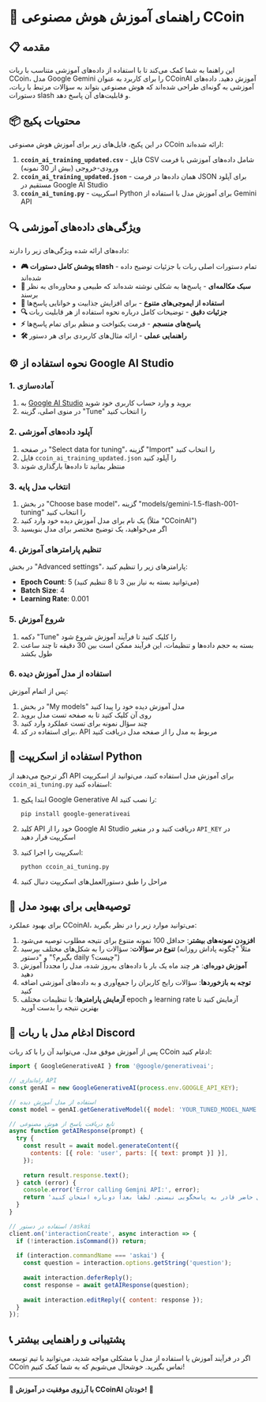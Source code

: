 # 🚀 راهنمای آموزش هوش مصنوعی CCoin

## 📋 مقدمه

این راهنما به شما کمک می‌کند تا با استفاده از داده‌های آموزشی متناسب با ربات CCoin، مدل Google Gemini را برای کاربرد به عنوان CCoinAI آموزش دهید. داده‌های آموزشی به گونه‌ای طراحی شده‌اند که هوش مصنوعی بتواند به سؤالات مرتبط با ربات، دستورات slash و قابلیت‌های آن پاسخ دهد.

## 📦 محتویات پکیج

در این پکیج، فایل‌های زیر برای آموزش هوش مصنوعی CCoin ارائه شده‌اند:

1. **`ccoin_ai_training_updated.csv`** - فایل CSV شامل داده‌های آموزشی با فرمت ورودی-خروجی (بیش از 30 نمونه)
2. **`ccoin_ai_training_updated.json`** - همان داده‌ها در فرمت JSON برای آپلود مستقیم در Google AI Studio
3. **`ccoin_ai_tuning.py`** - اسکریپت Python برای آموزش مدل با استفاده از Gemini API

## 🔍 ویژگی‌های داده‌های آموزشی

داده‌های ارائه شده ویژگی‌های زیر را دارند:

- **🎮 پوشش کامل دستورات slash** - تمام دستورات اصلی ربات با جزئیات توضیح داده شده‌اند
- **💬 سبک مکالمه‌ای** - پاسخ‌ها به شکلی نوشته شده‌اند که طبیعی و محاوره‌ای به نظر برسند
- **🎨 استفاده از ایموجی‌های متنوع** - برای افزایش جذابیت و خوانایی پاسخ‌ها
- **🔍 جزئیات دقیق** - توضیحات کامل درباره نحوه استفاده از هر قابلیت ربات
- **⚡ پاسخ‌های منسجم** - فرمت یکنواخت و منظم برای تمام پاسخ‌ها
- **🛠️ راهنمایی عملی** - ارائه مثال‌های کاربردی برای هر دستور

## ⚙️ نحوه استفاده از Google AI Studio

### 1. آماده‌سازی

1. به [Google AI Studio](https://aistudio.google.com/) بروید و وارد حساب کاربری خود شوید
2. در منوی اصلی، گزینه "Tune" را انتخاب کنید

### 2. آپلود داده‌های آموزشی

1. در صفحه "Select data for tuning"، گزینه "Import" را انتخاب کنید
2. فایل `ccoin_ai_training_updated.json` را آپلود کنید
3. منتظر بمانید تا داده‌ها بارگذاری شوند

### 3. انتخاب مدل پایه

1. در بخش "Choose base model"، گزینه "models/gemini-1.5-flash-001-tuning" را انتخاب کنید
2. یک نام برای مدل آموزش دیده خود وارد کنید (مثلاً "CCoinAI")
3. اگر می‌خواهید، یک توضیح مختصر برای مدل بنویسید

### 4. تنظیم پارامترهای آموزش

در بخش "Advanced settings"، پارامترهای زیر را تنظیم کنید:

- **Epoch Count**: 5 (می‌توانید بسته به نیاز بین 3 تا 8 تنظیم کنید)
- **Batch Size**: 4
- **Learning Rate**: 0.001

### 5. شروع آموزش

1. دکمه "Tune" را کلیک کنید تا فرآیند آموزش شروع شود
2. بسته به حجم داده‌ها و تنظیمات، این فرآیند ممکن است بین 30 دقیقه تا چند ساعت طول بکشد

### 6. استفاده از مدل آموزش دیده

پس از اتمام آموزش:

1. در بخش "My models" مدل آموزش دیده خود را پیدا کنید
2. روی آن کلیک کنید تا به صفحه تست مدل بروید
3. چند سؤال نمونه برای تست عملکرد وارد کنید
4. برای استفاده در کد، API مربوط به مدل را از صفحه مدل دریافت کنید

## 🐍 استفاده از اسکریپت Python

اگر ترجیح می‌دهید از API برای آموزش مدل استفاده کنید، می‌توانید از اسکریپت `ccoin_ai_tuning.py` استفاده کنید:

1. ابتدا پکیج Google Generative AI را نصب کنید:
   ```
   pip install google-generativeai
   ```

2. کلید API خود را از Google AI Studio دریافت کنید و در متغیر `API_KEY` در اسکریپت قرار دهید

3. اسکریپت را اجرا کنید:
   ```
   python ccoin_ai_tuning.py
   ```

4. مراحل را طبق دستورالعمل‌های اسکریپت دنبال کنید

## 🔧 توصیه‌هایی برای بهبود مدل

برای بهبود عملکرد CCoinAI، می‌توانید موارد زیر را در نظر بگیرید:

1. **افزودن نمونه‌های بیشتر**: حداقل 100 نمونه متنوع برای نتیجه مطلوب توصیه می‌شود
2. **تنوع در سؤالات**: سؤالات را به شکل‌های مختلف بپرسید (مثلاً "چگونه پاداش روزانه بگیرم؟" و "دستور daily چیست؟")
3. **آموزش دوره‌ای**: هر چند ماه یک بار با داده‌های به‌روز شده، مدل را مجدداً آموزش دهید
4. **توجه به بازخوردها**: سؤالات رایج کاربران را جمع‌آوری و به داده‌های آموزشی اضافه کنید
5. **آزمایش پارامترها**: با تنظیمات مختلف epoch و learning rate آزمایش کنید تا بهترین نتیجه را بدست آورید

## 📱 ادغام مدل با ربات Discord

پس از آموزش موفق مدل، می‌توانید آن را با کد ربات CCoin ادغام کنید:

```javascript
import { GoogleGenerativeAI } from '@google/generativeai';

// راه‌اندازی API
const genAI = new GoogleGenerativeAI(process.env.GOOGLE_API_KEY);

// استفاده از مدل آموزش دیده
const model = genAI.getGenerativeModel({ model: 'YOUR_TUNED_MODEL_NAME' });

// تابع دریافت پاسخ از هوش مصنوعی
async function getAIResponse(prompt) {
  try {
    const result = await model.generateContent({
      contents: [{ role: 'user', parts: [{ text: prompt }] }],
    });
    
    return result.response.text();
  } catch (error) {
    console.error('Error calling Gemini API:', error);
    return 'متأسفانه در حال حاضر قادر به پاسخگویی نیستم. لطفاً بعداً دوباره امتحان کنید.';
  }
}

// استفاده در دستور /askai
client.on('interactionCreate', async interaction => {
  if (!interaction.isCommand()) return;
  
  if (interaction.commandName === 'askai') {
    const question = interaction.options.getString('question');
    
    await interaction.deferReply();
    const response = await getAIResponse(question);
    
    await interaction.editReply({ content: response });
  }
});
```

## 📞 پشتیبانی و راهنمایی بیشتر

اگر در فرآیند آموزش یا استفاده از مدل با مشکلی مواجه شدید، می‌توانید با تیم توسعه CCoin تماس بگیرید. خوشحال می‌شویم که به شما کمک کنیم!

---

🌟 **با آرزوی موفقیت در آموزش CCoinAI خودتان!** 🌟